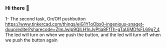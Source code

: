 ### Hi there 👋

1- The second task, On/Off pushbutton https://www.tinkercad.com/things/eiG1Y1oObx0-ingenious-snaget-duup/editel?sharecode=ZImJwIp9QlLH1nJvPtia8FfTh-gTaUjMDfsFL69g7_4
The led will turn on when we push the button, and the led will turn off when we push the button again

<!--
**AhmedAEE/AhmedAEE** is a ✨ _special_ ✨ repository because its `README.md` (this file) appears on your GitHub profile.

Here are some ideas to get you started:

- 🔭 I’m currently working on ...
- 🌱 I’m currently learning ...
- 👯 I’m looking to collaborate on ...
- 🤔 I’m looking for help with ...
- 💬 Ask me about ...
- 📫 How to reach me: ...
- 😄 Pronouns: ...
- ⚡ Fun fact: ...
-->
